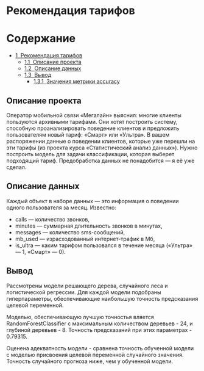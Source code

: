 # Рекомендация тарифов
<h1>Содержание<span class="tocSkip"></span></h1>
<div class="toc"><ul class="toc-item"><li><span><a href="#Рекомендация-тарифов" data-toc-modified-id="Рекомендация-тарифов-1"><span class="toc-item-num">1&nbsp;&nbsp;</span>Рекомендация тарифов</a></span><ul class="toc-item"><li><span><a href="#Описание-проекта" data-toc-modified-id="Описание-проекта-1.1"><span class="toc-item-num">1.1&nbsp;&nbsp;</span>Описание проекта</a></span></li><li><span><a href="#Описание-данных" data-toc-modified-id="Описание-данных-1.2"><span class="toc-item-num">1.2&nbsp;&nbsp;</span>Описание данных</a></span></li><li><span><a href="#Вывод" data-toc-modified-id="Вывод-1.3"><span class="toc-item-num">1.3&nbsp;&nbsp;</span>Вывод</a></span><ul class="toc-item"><li><span><a href="#Значения-метрики-accuracy" data-toc-modified-id="Значения-метрики-accuracy-1.3.1"><span class="toc-item-num">1.3.1&nbsp;&nbsp;</span>Значения метрики accuracy</a></span></li></ul></li></ul></li></ul></div>





## Описание проекта
Оператор мобильной связи «Мегалайн» выяснил: многие клиенты пользуются архивными тарифами. Они хотят построить систему, способную проанализировать поведение клиентов и предложить пользователям новый тариф: «Смарт» или «Ультра».
В вашем распоряжении данные о поведении клиентов, которые уже перешли на эти тарифы (из проекта курса «Статистический анализ данных»). Нужно построить модель для задачи классификации, которая выберет подходящий тариф. Предобработка данных не понадобится — я её уже сделал.

## Описание данных

Каждый объект в наборе данных — это информация о поведении одного пользователя за месяц. Известно:
- сalls — количество звонков,
- minutes — суммарная длительность звонков в минутах,
- messages — количество sms-сообщений,
- mb_used — израсходованный интернет-трафик в Мб,
- is_ultra — каким тарифом пользовался в течение месяца («Ультра» — 1, «Смарт» — 0).

## Вывод
Рассмотрены модели решающего дерева, случайного леса и логистической регрессии. Для каждой модели подобраны гиперпараметры, обеспечивающие наибольшую точность предсказания целевой переменной.

Моделью, обеспечивающую лучшую точностья вляется RandomForestClassifier с максимальным количеством деревьев - 24, и глубиной деревьев - 8. Точность предсказаний при этих параметрах - 0.79315.

Оценена адекватность модели - сравнена точность обученной модели с моделью присвоения целевой переменной случайного значения. Точность случайного прогноза ниже, чем у обученной модели.
